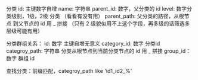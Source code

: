 分类
id: 主键数字自增
name: 字符串
parent_id: 数字，父分类的 id
level: 数字分类级别，1级，2级 分类 （看看有没有用）
parent_path: 父分类的路径，从根节点 到父节点的 id 用 _ 拼接 （只有 2 级貌似用不上这个字段，再多级的话筛选多层级可能有用）

分类群组关系：
id: 数字 主键自增无意义
category_id: 数字 分类id
categroy_path: 字符串 分类从根节点到当前分类节点的 id 用 _ 拼接
group_id：数字 群组 id

查找分类：前缀匹配，categroy_path like 'id1_id2_%'